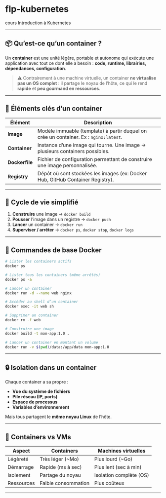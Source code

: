 # flp-kubernetes
cours Introduction à Kubernetes


---

## 📦 Qu’est-ce qu’un container ?

Un **container** est une unité légère, portable et autonome qui exécute une application avec tout ce dont elle a besoin : **code, runtime, librairies, dépendances, configuration**.

> ⚠️ Contrairement à une machine virtuelle, un container **ne virtualise pas un OS complet** : il partage le noyau de l’hôte, ce qui le rend **rapide** et **peu gourmand en ressources**.

---

## 🧱 Éléments clés d’un container

| Élément        | Description                                                                           |
| -------------- | ------------------------------------------------------------------------------------- |
| **Image**      | Modèle immuable (template) à partir duquel on crée un container. Ex : `nginx:latest`. |
| **Container**  | Instance d’une image qui tourne. Une image → plusieurs containers possibles.          |
| **Dockerfile** | Fichier de configuration permettant de construire une image personnalisée.            |
| **Registry**   | Dépôt où sont stockées les images (ex: Docker Hub, GitHub Container Registry).        |

---

## 🔁 Cycle de vie simplifié

1. **Construire** une image → `docker build`
2. **Pousser** l’image dans un registre → `docker push`
3. **Lancer** un container → `docker run`
4. **Superviser / arrêter** → `docker ps`, `docker stop`, `docker logs`

---

## 🧪 Commandes de base Docker

```bash
# Lister les containers actifs
docker ps

# Lister tous les containers (même arrêtés)
docker ps -a

# Lancer un container
docker run -d --name web nginx

# Accéder au shell d’un container
docker exec -it web sh

# Supprimer un container
docker rm -f web

# Construire une image
docker build -t mon-app:1.0 .

# Lancer un container en montant un volume
docker run -v $(pwd)/data:/app/data mon-app:1.0
```

---

## 🔒 Isolation dans un container

Chaque container a sa propre :

* **Vue du système de fichiers**
* **Pile réseau (IP, ports)**
* **Espace de processus**
* **Variables d’environnement**

Mais tous partagent le **même noyau Linux** de l’hôte.

---

## 🤝 Containers vs VMs

| Aspect     | Containers          | Machines virtuelles     |
| ---------- | ------------------- | ----------------------- |
| Légèreté   | Très léger (\~Mo)   | Plus lourd (\~Go)       |
| Démarrage  | Rapide (ms à sec)   | Plus lent (sec à min)   |
| Isolement  | Partage du noyau    | Isolation complète (OS) |
| Ressources | Faible consommation | Plus coûteux            |

---

